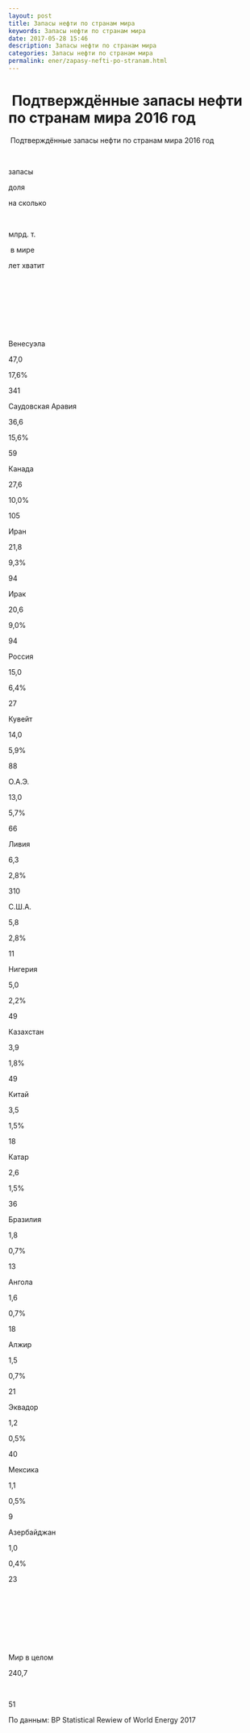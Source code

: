 ```yaml
---
layout: post
title: Запасы нефти по странам мира
keywords: Запасы нефти по странам мира
date: 2017-05-28 15:46
description: Запасы нефти по странам мира
categories: Запасы нефти по странам мира
permalink: ener/zapasy-nefti-po-stranam.html
---
```


#  Подтверждённые запасы нефти по странам мира 2016 год




 Подтверждённые запасы нефти по странам мира 2016 год










 


запасы


доля


на сколько






 


млрд. т.


 в мире


лет хватит






 


 


 


 






Венесуэла


47,0


17,6%


341






Саудовская Аравия


36,6


15,6%


59






Канада


27,6


10,0%


105






Иран


21,8


9,3%


94






Ирак


20,6


9,0%


94






Россия


15,0


6,4%


27






Кувейт


14,0


5,9%


88






О.А.Э.


13,0


5,7%


66






Ливия


6,3


2,8%


310






С.Ш.А.


5,8


2,8%


11






Нигерия


5,0


2,2%


49






Казахстан


3,9


1,8%


49






Китай


3,5


1,5%


18






Катар


2,6


1,5%


36






Бразилия


1,8


0,7%


13






Ангола


1,6


0,7%


18






Алжир


1,5


0,7%


21






Эквадор


1,2


0,5%


40






Мексика


1,1


0,5%


9






Азербайджан


1,0


0,4%


23






 


 


 


 






Мир в целом


240,7


 


51











По данным: BP Statistical Rewiew of World Energy 2017



			
			
